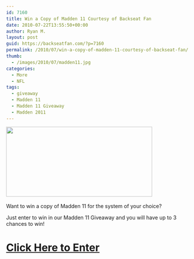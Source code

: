```yaml
---
id: 7160
title: Win a Copy of Madden 11 Courtesy of Backseat Fan
date: 2010-07-22T13:55:50+00:00
author: Ryan M.
layout: post
guid: https://backseatfan.com/?p=7160
permalink: /2010/07/win-a-copy-of-madden-11-courtesy-of-backseat-fan/
thumb:
  - /images/2010/07/madden11.jpg
categories:
  - More
  - NFL
tags:
  - giveaway
  - Madden 11
  - Madden 11 Giveaway
  - Madden 2011
---
```


<div class="entry">
  <p>
    <img class="size-full wp-image-7161 alignnone" style="border: 0px initial initial;" title="madden11" src="/images/2010/07/madden11.jpg" alt="" width="396" height="189" srcset="/images/2010/07/madden11.jpg 628w, /images/2010/07/madden11-300x143.jpg 300w" sizes="(max-width: 396px) 100vw, 396px" />
  </p>

  <p>
    Want to win a copy of Madden 11 for the system of your choice?
  </p>

  <p>
    Just enter to win in our Madden 11 Giveaway and you will have up to 3 chances to win!
  </p>

  <h1>
    <a href="https://backseatfan.com/madden11/">Click Here to Enter</a>
  </h1>

  <p>
    <a href="/images/2010/07/madden11.jpg"><br /> </a>
  </p>
</div>
